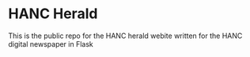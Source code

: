 # HANC Herald
This is the public repo for the HANC herald webite written for the HANC digital newspaper in Flask
